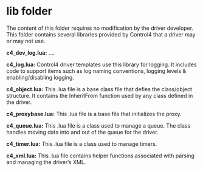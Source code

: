 # lib folder


The content of this folder requires no modification by the driver developer. This folder contains several libraries provided by Control4 that a driver may or may not use.

**c4\_dev\_log.lua:** ....

**c4\_log.lua:** Control4 driver templates use this library for logging. It includes code to support items such as log naming conventions, logging levels & enabling/disabling logging.

**c4\_object.lua:** This .lua file is a base class file that defies the class/object structure. It contains the InheritFrom function used by any class defined in the driver.

**c4\_proxybase.lua:** This .lua file is a base file that initializes the proxy.

**c4\_queue.lua:** This .lua file is a class used to manage a queue. The class handles moving data into and out of the queue for the driver.

**c4\_timer.lua:** This .lua file is a class used to manage timers.

**c4\_xml.lua:** This .lua file contains helper functions associated with parsing and managing the driver’s XML.

